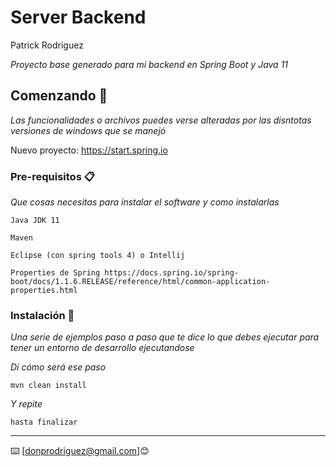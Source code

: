 # Server Backend 

Patrick Rodriguez


_Proyecto base generado para mi backend en Spring Boot y Java 11_

## Comenzando 🚀

_Las funcionalidades o archivos puedes verse alteradas por las disntotas versiones de windows que se manejó_

Nuevo proyecto: https://start.spring.io

### Pre-requisitos 📋

_Que cosas necesitas para instalar el software y como instalarlas_

```
Java JDK 11 
```
```
Maven
```
```
Eclipse (con spring tools 4) o Intellij
```
```
Properties de Spring https://docs.spring.io/spring-boot/docs/1.1.6.RELEASE/reference/html/common-application-properties.html
```

### Instalación 🔧

_Una serie de ejemplos paso a paso que te dice lo que debes ejecutar para tener un entorno de desarrollo ejecutandose_

_Dí cómo será ese paso_

```
mvn clean install
```

_Y repite_

```
hasta finalizar
```

---
⌨️ [donprodriguez@gmail.com]😊
